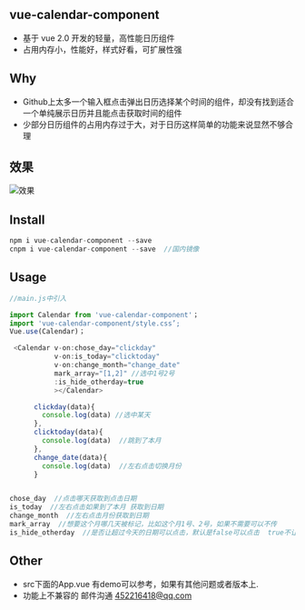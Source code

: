 ## vue-calendar-component
* 基于 vue 2.0 开发的轻量，高性能日历组件
* 占用内存小，性能好，样式好看，可扩展性强


## Why
* Github上太多一个输入框点击弹出日历选择某个时间的组件，却没有找到适合一个单纯展示日历并且能点击获取时间的组件
* 少部分日历组件的占用内存过于大，对于日历这样简单的功能来说显然不够合理

## 效果
![效果](https://qiniu.epipe.cn/5465939501580804096?imageView2/1/w/320/h/568)



## Install
```javascript
npm i vue-calendar-component --save
cnpm i vue-calendar-component --save  //国内镜像
```

##  Usage
```javascript
//main.js中引入

import Calendar from 'vue-calendar-component'；
import 'vue-calendar-component/style.css’;
Vue.use(Calendar)；

 <Calendar v-on:chose_day="clickday"
           v-on:is_today="clicktoday"
           v-on:change_month="change_date"
           mark_array="[1,2]" //选中1号2号
           :is_hide_otherday=true
           ></Calendar>

      clickday(data){
        console.log(data) //选中某天
      },
      clicktoday(data){
        console.log(data)  //跳到了本月
      },
      change_date(data){
        console.log(data)  //左右点击切换月份
      }


chose_day  //点击哪天获取到点击日期
is_today  //左右点击如果到了本月 获取到日期
change_month  //左右点击月份获取到日期
mark_array  //想要这个月哪几天被标记，比如这个月1号、2号，如果不需要可以不传
is_hide_otherday  //是否让超过今天的日期可以点击，默认是false可以点击  true不让点击
```

## Other
* src下面的App.vue 有demo可以参考，如果有其他问题或者版本上.
* 功能上不兼容的 邮件沟通 452216418@qq.com